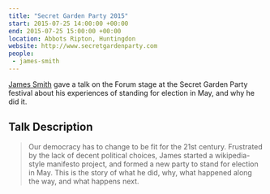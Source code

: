 ```yaml
---
title: "Secret Garden Party 2015"
start: 2015-07-25 14:00:00 +00:00
end: 2015-07-25 15:00:00 +00:00
location: Abbots Ripton, Huntingdon
website: http://www.secretgardenparty.com
people:
 - james-smith
---
```


[James Smith](/people/james-smith) gave a talk on the Forum stage at the Secret Garden Party festival about his experiences of standing for election in May, and why he did it.

## Talk Description

> Our democracy has to change to be fit for the 21st century. Frustrated by the lack of decent political choices, James started a wikipedia-style manifesto project, and formed a new party to stand for election in May. This is the story of what he did, why, what happened along the way, and what happens next. 